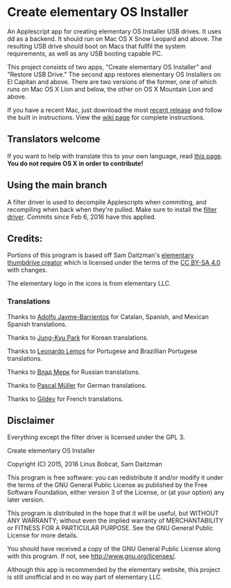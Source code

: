 # Create elementary OS Installer

An Applescript app for creating elementary OS Installer USB drives. It uses dd as a backend. It should run on Mac OS X Snow Leopard and above. The resulting USB drive should boot on Macs that fullfil the system requirements, as well as any USB booting capable PC.

This project consists of two apps, "Create elementary OS Installer" and "Restore USB Drive." The second app restores elementary OS Installers on El Capitan and above. There are two versions of the former, one of which runs on Mac OS X Lion and below, the other on OS X Mountain Lion and above.

If you have a recent Mac, just download the most [recent release](https://github.com/linusbobcat/create-elementary-os-installer/releases) and follow the built in instructions. View the [wiki page](https://github.com/linusbobcat/create-elementary-os-installer/wiki/Installation-Instructions) for complete instructions.

## Translators welcome

If you want to help with translate this to your own language, read [this page](https://github.com/linusbobcat/create-elementary-os-installer/wiki/Translations). **You do not require OS X in order to contribute!**

## Using the main branch

A filter driver is used to decompile Applescripts when commiting, and recompiling when back when they're pulled. Make sure to install the [filter driver](https://stackoverflow.com/questions/7641806/how-would-you-put-an-applescript-script-under-version-control). Commits since Feb 6, 2016 have this applied.

## Credits:

Portions of this program is based off Sam Daitzman's [elementary thumbdrive creator](https://github.com/sdaitzman/elementary-thumbdrive-creator) which is licensed under the terms of the [CC BY-SA 4.0](https://creativecommons.org/licenses/by-sa/4.0/) with changes.

The elementary logo in the icons is from elementary LLC.

### Translations

Thanks to [Adolfo Jayme-Barrientos](https://github.com/fitojb) for Catalan, Spanish, and Mexican Spanish translations.

Thanks to [Jung-Kyu Park](https://github.com/bagjunggyu) for Korean translations.

Thanks to [Leonardo Lemos](https://github.com/kydrix) for Portugese and Brazillian Portugese translations.

Thanks to [Влад Мерк](https://github.com/dveezhok) for Russian translations.

Thanks to [Pascal Müller](https://github.com/paesku) for German translations.

Thanks to [Gildev](https://github.com/GilDev) for French translations.

## Disclaimer

Everything except the filter driver is licensed under the GPL 3.

Create elementary OS Installer

Copyright (C) 2015, 2016 Linus Bobcat, Sam Daitzman

This program is free software: you can redistribute it and/or modify
it under the terms of the GNU General Public License as published by
the Free Software Foundation, either version 3 of the License, or
(at your option) any later version.

This program is distributed in the hope that it will be useful,
but WITHOUT ANY WARRANTY; without even the implied warranty of
MERCHANTABILITY or FITNESS FOR A PARTICULAR PURPOSE.  See the
GNU General Public License for more details.

You should have received a copy of the GNU General Public License
along with this program.  If not, see <http://www.gnu.org/licenses/>.

Although this app is recommended by the elementary website, this project is still unofficial and in no way part of elementary LLC.
